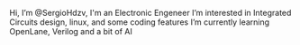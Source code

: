  Hi, I’m @SergioHdzv, I'm an Electronic Engeneer 
 I’m interested in Integrated Circuits design, linux, and some coding features
I’m currently learning OpenLane, Verilog and a bit of AI

<!---
SergioHdzv/SergioHdzv is a ✨ special ✨ repository because its `README.md` (this file) appears on your GitHub profile.
You can click the Preview link to take a look at your changes.
--->
